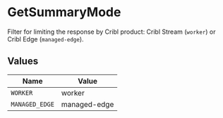 # GetSummaryMode

Filter for limiting the response by Cribl product: Cribl Stream (<code>worker</code>) or Cribl Edge (<code>managed-edge</code>).


## Values

| Name           | Value          |
| -------------- | -------------- |
| `WORKER`       | worker         |
| `MANAGED_EDGE` | managed-edge   |
